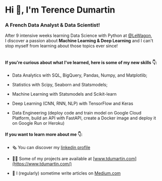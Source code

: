 <h1 align="left">Hi 👋, I'm Terence Dumartin</h1>
<h3 align="left">A French Data Analyst & Data Scientist!</h3>

After 9 intensive weeks learning Data Science with Python at [@LeWagon](https://www.lewagon.com/data-science-course/full-time), <br>
I discover a passion about **Machine Learning & Deep Learning** and I can't stop myself from learning about those topics ever since!
<br>
<br>
<h4 align="left">If you're curious about what I've learned, here is some of my new skills 👇:</h4>

- Data Analytics with SQL, BigQuery, Pandas, Numpy, and Matplotlib;

- Statistics with Scipy, Seaborn and Statsmodels;

- Machine Learning with Statsmodels and Scikit-learn

- Deep Learning (CNN, RNN, NLP) with TensorFlow and Keras

- Data Engineering (deploy code and train model on Google Cloud Platform, build an API with FastAPI, create a Docker image and deploy it on Google Run or Heroku)

<h4 align="left">If you want to learn more about me 👇:</h4>

- 🗞 You can discover my [linkedin profile](https://www.linkedin.com/in/terencedumartin/)

- 👨‍💻 Some of my projects are available at [www.tdumartin.com](https://www.tdumartin.com/)

- 📝 I (regularly) sometime write articles on [Medium.com](https://medium.com/@TerenceDumartin)
